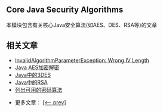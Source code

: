 ## Core Java Security Algorithms

本模块包含有关核心Java安全算法(如AES、DES、RSA等)的文章

## 相关文章

+ [InvalidAlgorithmParameterException: Wrong IV Length](docs/InvalidAlgorithmParameterException-IV长度错误.md)
+ [Java AES加密解密](docs/Java-AES加密解密.md)
+ [Java中的3DES](docs/Java中的3DES.md)
+ [Java中的RSA](docs/Java中的RSA.md)
+ [列出可用的密码算法](docs/列出可用的密码算法.md)

- 更多文章： [[<-- prev]](../java-security-3/README.md)